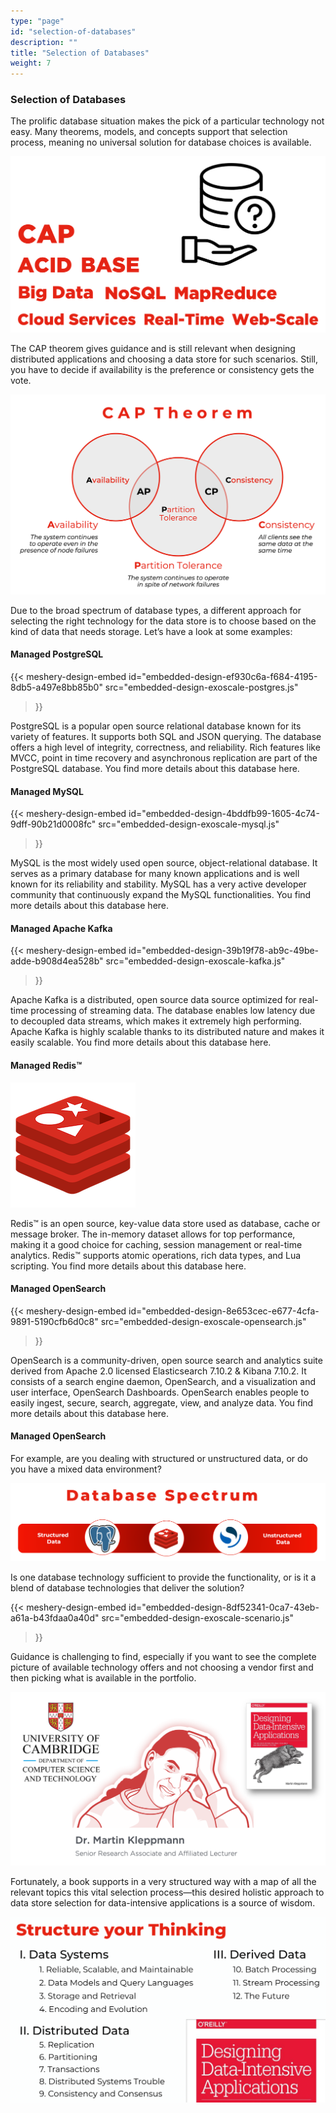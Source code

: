 ```yaml
---
type: "page"
id: "selection-of-databases"
description: ""
title: "Selection of Databases"
weight: 7
---
```


### Selection of Databases

The prolific database situation makes the pick of a particular technology not easy. Many theorems, models, and concepts support that selection process, meaning no universal solution for database choices is available.

![selection](selection.png) 

The CAP theorem gives guidance and is still relevant when designing distributed applications and choosing a data store for such scenarios. Still, you have to decide if availability is the preference or consistency gets the vote.

![CAP](CAP.png)

Due to the broad spectrum of database types, a different approach for selecting the right technology for the data store is to choose based on the kind of data that needs storage. Let’s have a look at some examples:

#### Managed PostgreSQL

{{< meshery-design-embed
  id="embedded-design-ef930c6a-f684-4195-8db5-a497e8bb85b0"
  src="embedded-design-exoscale-postgres.js"
>}}

PostgreSQL is a popular open source relational database known for its variety of features. It supports both SQL and JSON querying. The database offers a high level of integrity, correctness, and reliability. Rich features like MVCC, point in time recovery and asynchronous replication are part of the PostgreSQL database. You find more details about this database here.

#### Managed MySQL

{{< meshery-design-embed
  id="embedded-design-4bddfb99-1605-4c74-9dff-90b21d0008fc"
  src="embedded-design-exoscale-mysql.js"
>}}

MySQL is the most widely used open source, object-relational database. It serves as a primary database for many known applications and is well known for its reliability and stability. MySQL has a very active developer community that continuously expand the MySQL functionalities. You find more details about this database here.

#### Managed Apache Kafka

{{< meshery-design-embed
  id="embedded-design-39b19f78-ab9c-49be-adde-b908d4ea528b"
  src="embedded-design-exoscale-kafka.js"
>}}

Apache Kafka is a distributed, open source data source optimized for real-time processing of streaming data. The database enables low latency due to decoupled data streams, which makes it extremely high performing. Apache Kafka is highly scalable thanks to its distributed nature and makes it easily scalable. You find more details about this database here.

#### Managed Redis™
![dbaas-redis](dbaas-redis.png)

Redis™ is an open source, key-value data store used as database, cache or message broker. The in-memory dataset allows for top performance, making it a good choice for caching, session management or real-time analytics. Redis™ supports atomic operations, rich data types, and Lua scripting. You find more details about this database here.

#### Managed OpenSearch

{{< meshery-design-embed
  id="embedded-design-8e653cec-e677-4cfa-9891-5190cfb6d0c8"
  src="embedded-design-exoscale-opensearch.js"
>}}

OpenSearch is a community-driven, open source search and analytics suite derived from Apache 2.0 licensed Elasticsearch 7.10.2 & Kibana 7.10.2. It consists of a search engine daemon, OpenSearch, and a visualization and user interface, OpenSearch Dashboards. OpenSearch enables people to easily ingest, secure, search, aggregate, view, and analyze data. You find more details about this database here.

#### Managed OpenSearch

For example, are you dealing with structured or unstructured data, or do you have a mixed data environment?

![spectrum](spectrum.png)

Is one database technology sufficient to provide the functionality, or is it a blend of database technologies that deliver the solution?

{{< meshery-design-embed
  id="embedded-design-8df52341-0ca7-43eb-a61a-b43fdaa0a40d"
  src="embedded-design-exoscale-scenario.js"
>}}

Guidance is challenging to find, especially if you want to see the complete picture of available technology offers and not choosing a vendor first and then picking what is available in the portfolio.

![book](book.png)

Fortunately, a book supports in a very structured way with a map of all the relevant topics this vital selection process—this desired holistic approach to data store selection for data-intensive applications is a source of wisdom.

![structure](structure.png)